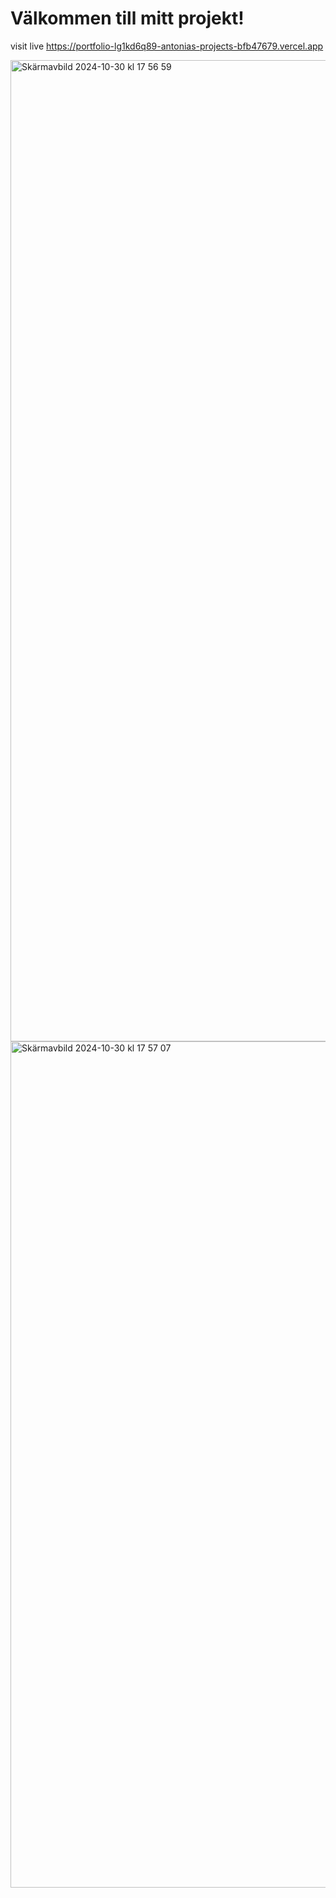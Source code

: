 <!DOCTYPE html>
<html lang="sv">
<head>
    <meta charset="UTF-8">
    <meta name="viewport" content="width=device-width, initial-scale=1.0">

    
</head>
<body>

<h1>Välkommen till mitt projekt!</h1>

visit live  https://portfolio-lg1kd6q89-antonias-projects-bfb47679.vercel.app


</body>
</html>
<img width="1570" alt="Skärmavbild 2024-10-30 kl  17 56 59" src="https://github.com/user-attachments/assets/25125601-48ae-46e2-af8e-53c0b3006246">
<img width="1354" alt="Skärmavbild 2024-10-30 kl  17 57 07" src="https://github.com/user-attachments/assets/2836dc8d-31ad-4aaf-b102-2a074ef92747">
